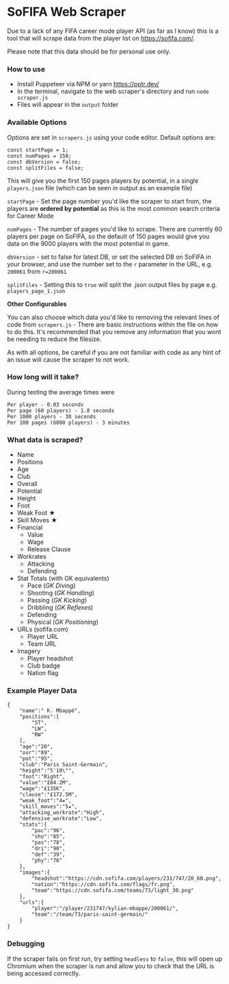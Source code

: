# SoFIFA Web Scraper

Due to a lack of any FIFA career mode player API (as far as I know) this is a tool that will scrape data from the player list on https://sofifa.com/.

Please note that this data should be for personal use only. 

### How to use

* Install Puppeteer via NPM or yarn https://pptr.dev/
* In the terminal, navigate to the web scraper's directory and run `node scraper.js`
* Files will appear in the `output` folder

### Available Options

Options are set in `scrapers.js` using your code editor. Default options are:

```
const startPage = 1;
const numPages = 150;
const dbVersion = false;
const splitFiles = false;
```

This will give you the first 150 pages players by potential, in a single `players.json` file (which can be seen in output as an example file) 

`startPage` - Set the page number you'd like the scraper to start from, the players are **ordered by potential** as this is the most common search criteria for Career Mode

`numPages` - The number of pages you'd like to scrape. There are currently 60 players per page on SoFIFA, so the default of 150 pages would give you data on the 9000 players with the most potential in game.

`dbVersion` - set to false for latest DB, or set the selected DB on SoFIFA in your browser, and use the number set to the `r` parameter in the URL, e.g. `200061` from `r=200061`  

`splitFiles` - Setting this to `true` will split the .json output files by page e.g. `players_page_1.json`

**Other Configurables**

You can also choose which data you'd like to removing the relevant lines of code from `scrapers.js` - There are basic instructions within the file on how to do this. It's recommended that you remove any information that you wont be needing to reduce the filesize.

As with all options, be careful if you are not familiar with code as any hint of an issue will cause the scraper to not work.

### How long will it take?

During testing the average times were

```
Per player - 0.03 seconds
Per page (60 players) - 1.8 seconds
Per 1000 players - 30 seconds
Per 100 pages (6000 players) - 3 minutes
```

### What data is scraped?

- Name 
- Positions
- Age
- Club
- Overall
- Potential
- Height
- Foot
- Weak Foot ★
- Skill Moves ★
- Financial 
  - Value
  - Wage
  - Release Clause
- Workrates
  - Attacking
  - Defending
- Stat Totals (with GK equivalents)
  - Pace (*GK Diving*)
  - Shooting (*GK Handling*)
  - Passing (*GK Kicking*)
  - Dribbling (*GK Reflexes*)
  - Defending
  - Physical (*GK Positioning*)
- URLs (sofifa.com)
  - Player URL
  - Team URL 
- Imagery
  - Player headshot
  - Club badge
  - Nation flag

### Example Player Data

```
{
    "name":" K. Mbappé",
    "positions":[
        "ST",
        "LW",
        "RW"
    ],
    "age":"20",
    "ovr":"89",
    "pot":"95",
    "club":"Paris Saint-Germain",
    "height":"5'10\"",
    "foot":"Right",
    "value":"£84.2M",
    "wage":"£135K",
    "clause":"£172.5M",
    "weak_foot":"4★",
    "skill_moves":"5★",
    "attacking_workrate":"High",
    "defensive_workrate":"Low",
    "stats":{
        "pac":"96",
        "sho":"85",
        "pas":"78",
        "dri":"90",
        "def":"39",
        "phy":"76"
    },
    "images":{
        "headshot":"https://cdn.sofifa.com/players/231/747/20_60.png",
        "nation":"https://cdn.sofifa.com/flags/fr.png",
        "team":"https://cdn.sofifa.com/teams/73/light_30.png"
    },
    "urls":{
        "player":"/player/231747/kylian-mbappe/200061/",
        "team":"/team/73/paris-saint-germain/"
    }
}
```
 
 
### Debugging

If the scraper fails on first run, try setting `headless` to `false`, this will open up Chromium when the scraper is run and allow you to check that the URL is being accessed correctly.
